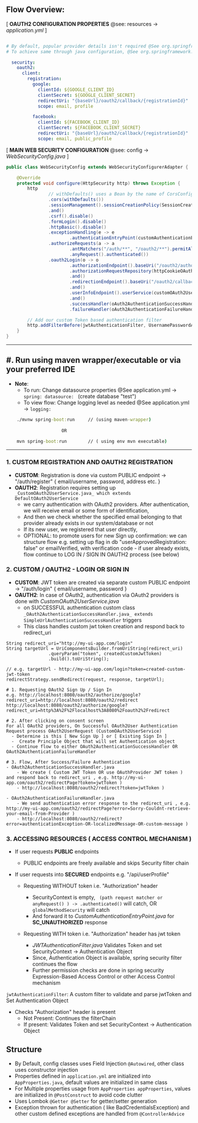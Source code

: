 ## Flow Overview:

[ __OAUTH2 CONFIGURATION PROPERTIES__ @see: resources -> _application.yml_ ]

```yaml

# By default, popular provider details isn't required @See org.springframework.security.config.oauth2.client.CommonOAuth2Provider
# To achieve same through java configuration, @See org.springframework.security.oauth2.client.registration.ClientRegistrationRepository that register ClientRegistration Object

  security:
    oauth2:
      client:
        registration:
          google:
            clientId: ${GOOGLE_CLIENT_ID}
            clientSecret: ${GOOGLE_CLIENT_SECRET}
            redirectUri: "{baseUrl}/oauth2/callback/{registrationId}"
            scope: email, profile

          facebook:
            clientId: ${FACEBOOK_CLIENT_ID}
            clientSecret: ${FACEBOOK_CLIENT_SECRET}
            redirectUri: "{baseUrl}/oauth2/callback/{registrationId}"
            scope: email, public_profile

```

[ __MAIN WEB SECURITY CONFIGURATION__ @see: config -> _WebSecurityConfig.java_ ]

```java
public class WebSecurityConfig extends WebSecurityConfigurerAdapter {

    @Override
    protected void configure(HttpSecurity http) throws Exception {
        http
                // withDefaults() uses a Bean by the name of CorsConfigurationSource
                .cors(withDefaults())
                .sessionManagement().sessionCreationPolicy(SessionCreationPolicy.STATELESS)
                .and()
                .csrf().disable()
                .formLogin().disable()
                .httpBasic().disable()
                .exceptionHandling(e -> e
                        .authenticationEntryPoint(customAuthenticationEntryPoint))
                .authorizeRequests(a -> a
                        .antMatchers("/auth/**", "/oauth2/**").permitAll()
                        .anyRequest().authenticated())
                .oauth2Login(o -> o
                        .authorizationEndpoint().baseUri("/oauth2/authorize")
                        .authorizationRequestRepository(httpCookieOAuth2AuthorizationRequestRepository)
                        .and()
                        .redirectionEndpoint().baseUri("/oauth2/callback/*")
                        .and()
                        .userInfoEndpoint().userService(customOAuth2UserService)
                        .and()
                        .successHandler(oAuth2AuthenticationSuccessHandler)
                        .failureHandler(oAuth2AuthenticationFailureHandler));

        // Add our custom Token based authentication filter
        http.addFilterBefore(jwtAuthenticationFilter, UsernamePasswordAuthenticationFilter.class);
    }
}
```

---

## #. Run using maven wrapper/executable or via your preferred IDE

- __Note__:
  - To run: Change datasource properties @See application.yml -> ```spring: datasource: ``` (create database "test")
  - To view flow: Change logging level as needed @See application.yml -> ```logging:```

```cmd
    ./mvnw spring-boot:run     // (using maven-wrapper)
                    
                     OR     
                    
    mvn spring-boot:run        // ( using env mvn executable)
```
---  

### 1. CUSTOM REGISTRATION AND OAUTH2 REGISTRATION

- __CUSTOM__: Registration is done via custom PUBLIC endpoint -> "/auth/register" { email/username, password, address etc. }
- __OAUTH2__: Registration requires setting up `_CustomOAuth2UserService.java_ which extends DefaultOAuth2UserService`   
  - we carry authentication with OAuth2 providers. After authentication, we will receive email or some form of identification,  
  - And then we check whether the specified email belonging to that provider already exists in our system/database or not  
  - If its new user, we registered that user directly,  
  - OPTIONAL: to promote users for new Sign up confirmation: we can structure flow e.g. setting up flag in db "userApprovedRegistration: false" or
  emailVerified, with verification code - if user already exists, flow continue to LOG IN / SIGN IN OAUTH2 process (see below)

### 2. CUSTOM / OAUTH2 - LOGIN OR SIGN IN

- __CUSTOM__: JWT token are created via separate custom PUBLIC endpoint -> "/auth/login"  { email/username, password }
- __OAUTH2__: In case of OAuth2, authentication via OAuth2 providers is done with _CustomOAuth2UserService.java_
    - on SUCCESSFUL authentication custom class `_OAuth2AuthenticationSuccessHandler.java_ extends SimpleUrlAuthenticationSuccessHandler` triggers
    - This class handles custom jwt token creation and respond back to redirect_uri

```
String redirect_uri="http://my-ui-app.com/login"
String targetUrl = UriComponentsBuilder.fromUriString(redirect_uri)
                .queryParam("token", createdCustomJwtToken)
                .build().toUriString();

// e.g. targetUrl - http://my-ui-app.com/login?token=created-custom-jwt-token
redirectStrategy.sendRedirect(request, response, targetUrl);
```

```text
# 1. Requesting OAuth2 Sign Up / Sign In
e.g. http://localhost:8080/oauth2/authorize/google?redirect_uri=http://localhost:8080/oauth2/redirect  
http://localhost:8080/oauth2/authorize/google?redirect_uri=http%3A%2F%2Flocalhost%3A8080%2Foauth2%2Fredirect

# 2. After clicking on consent screen
For all OAuth2 providers, On Successful OAuth2User Authentication Request process OAuth2UserRequest (CustomOAuth2UserService) 
  - Determine is this [ New Sign Up ] or [ Existing Sign In ]
  -  Create Principle Object that will set Authentication object
  - Continue flow to either OAuth2AuthenticationSuccessHandler OR OAuth2AuthenticationFailureHandler

# 3. Flow, After Success/Failure Authentication  
- OAuth2AuthenticationSuccessHandler.java
    - We create ( Custom JWT Token OR use OAuthProvider JWT token ) and respond back to redirect_uri , e.g. http://my-ui-app.com/oauth2/redirectPage?token=jwtToken )
    - http://localhost:8080/oauth2/redirect?token=jwtToken )

- OAuth2AuthenticationFailureHandler.java
    - We send authentication error response to the redirect_uri , e.g. http://my-ui-app.com/oauth2/redirectPage?error=Sorry-Couldnt-retrieve-your-email-from-Provider )
    - http://localhost:8080/oauth2/redirect?error=authenticationException-OR-localizedMessage-OR-custom-message )
```

### 3. ACCESSING RESOURCES ( ACCESS CONTROL MECHANISM )

- If user requests __PUBLIC__ endpoints
    - PUBLIC endpoints are freely available and skips Security filter chain

- If user requests into __SECURED__ endpoints e.g. "/api/userProfile"
    - Requesting WITHOUT token i.e. "Authorization" header
        - SecurityContext is empty, ` (path request matcher or anyRequest() ) -> .authenticated()` will catch, OR `globalMethodSecurity` will catch
        - And forward it to _CustomAuthenticationEntryPoint.java_ for __SC_UNAUTHORIZED__ response

    - Requesting WITH token i.e. "Authorization" header has jwt token
        - _JWTAuthenticationFilter.java_ Validates Token and set SecurityContext -> Authentication Object
        - Since, Authentication Object is available, spring security filter continues the flow
        - Further permission checks are done in spring security Expression-Based Access Control or other Access Control mechanism

`jwtAuthenticationFilter`: A custom filter to validate and parse jwtToken and Set Authentication Object

- Checks "Authorization" header is present
    - Not Present: Continues the filterChain
    - If present: Validates Token and set SecurityContext -> Authentication Object

## Structure

- By Default, config classes uses Field Injection `@Autowired`, other class uses constructor injection
- Properties defined in `application.yml` are initialized into `AppProperties.java`, default values are initialized in same class
- For Multiple properties usage from `AppProperties appProperties`, values are initialized in `@PostConstruct` to avoid code clutter
- Uses Lombok `@Getter @Setter` for getter/setter generation
- Exception thrown for authentication ( like BadCredentialsException) and other custom defined exceptions are handled from `@ControllerAdvice`